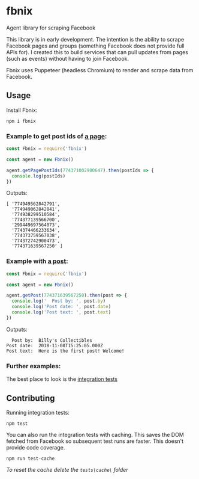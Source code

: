 # fbnix
Agent library for scraping Facebook

This library is in early development. The intention is the ability to scrape Facebook pages and groups (something Facebook does not provide full APIs for). I created this to build services that can pull updates from pages (such as events) without having to join Facebook.

Fbnix uses Puppeteer (headless Chromium) to render and scrape data from Facebook.

## Usage
Install Fbnix:
```
npm i fbnix
```

### Example to get post ids of [a page](https://facebook.com/774371002900647):
```js
const Fbnix = require('fbnix')

const agent = new Fbnix()

agent.getPagePostIds(774371002900647).then(postIds => {
  console.log(postIds)
})
```
Outputs:
```console
[ '774949562842791',
  '774949062842841',
  '774938299510584',
  '774377139566700',
  '299449697564073',
  '774374466233634',
  '774373759567038',
  '774372742900473',
  '774371639567250' ]
```

### Example with [a post](https://facebook.com/774371639567250):
```js
const Fbnix = require('fbnix')

const agent = new Fbnix()

agent.getPost(774371639567250).then(post => {
  console.log('  Post by: ', post.by)
  console.log('Post date: ', post.date)
  console.log('Post text: ', post.text)
})
```
Outputs:
```console
  Post by:  Billy's Collectibles
Post date:  2018-11-08T15:25:05.000Z
Post text:  Here is the first post! Welcome!
```

### Further examples:
The best place to look is the [integration tests](https://github.com/justinkalland/fbnix/blob/master/tests/agent.test.js)

## Contributing
Running integration tests:

```
npm test
```

You can also run the integration tests with caching. This saves the DOM fetched from Facebook so subsequent test runs are faster. This doesn't provide code coverage.

```
npm run test-cache
```
*To reset the cache delete the `tests\cache\` folder*